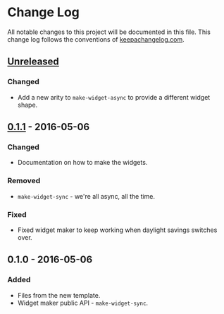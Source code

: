 # Change Log
All notable changes to this project will be documented in this file. This change log follows the conventions of [keepachangelog.com](http://keepachangelog.com/).

## [Unreleased]
### Changed
- Add a new arity to `make-widget-async` to provide a different widget shape.

## [0.1.1] - 2016-05-06
### Changed
- Documentation on how to make the widgets.

### Removed
- `make-widget-sync` - we're all async, all the time.

### Fixed
- Fixed widget maker to keep working when daylight savings switches over.

## 0.1.0 - 2016-05-06
### Added
- Files from the new template.
- Widget maker public API - `make-widget-sync`.

[Unreleased]: https://github.com/your-name/desc-bot/compare/0.1.1...HEAD
[0.1.1]: https://github.com/your-name/desc-bot/compare/0.1.0...0.1.1
